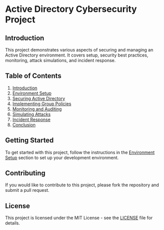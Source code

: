 # Active Directory Cybersecurity Project

## Introduction
This project demonstrates various aspects of securing and managing an Active Directory environment. It covers setup, security best practices, monitoring, attack simulations, and incident response.

## Table of Contents
1. [Introduction](./Introduction/README.md)
2. [Environment Setup](./Environment_Setup/setup_instructions.md)
3. [Securing Active Directory](./Securing_AD/security_measures.md)
4. [Implementing Group Policies](./Group_Policies/group_policies.md)
5. [Monitoring and Auditing](./Monitoring_Auditing/monitoring_tools.md)
6. [Simulating Attacks](./Attacks_Response/attack_simulation.md)
7. [Incident Response](./Attacks_Response/incident_response.md)
8. [Conclusion](./Conclusion/conclusion.md)

## Getting Started
To get started with this project, follow the instructions in the [Environment Setup](./Environment_Setup/setup_instructions.md) section to set up your development environment.

## Contributing
If you would like to contribute to this project, please fork the repository and submit a pull request.

## License
This project is licensed under the MIT License - see the [LICENSE](LICENSE) file for details.
